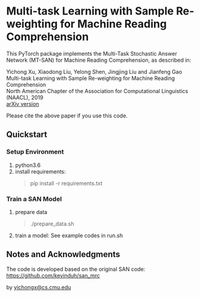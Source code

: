 # Multi-task Learning with Sample Re-weighting for Machine Reading Comprehension

This PyTorch package implements the Multi-Task Stochastic Answer Network (MT-SAN) for Machine Reading Comprehension, as described in:

Yichong Xu, Xiaodong Liu, Yelong Shen, Jingjing Liu and Jianfeng Gao<br/>
Multi-task Learning with Sample Re-weighting for Machine Reading Comprehension</br>
North American Chapter of the Association for Computational Linguistics (NAACL), 2019<br/>
[arXiv version](https://arxiv.org/abs/1809.06963)

Please cite the above paper if you use this code. 

## Quickstart 

### Setup Environment
1. python3.6
2. install requirements:
   > pip install -r requirements.txt

### Train a SAN Model
1. prepare data
   > ./prepare_data.sh
2. train a model: See example codes in run.sh

## Notes and Acknowledgments
The code is developed based on the original SAN code: https://github.com/kevinduh/san_mrc

by
yichongx@cs.cmu.edu




